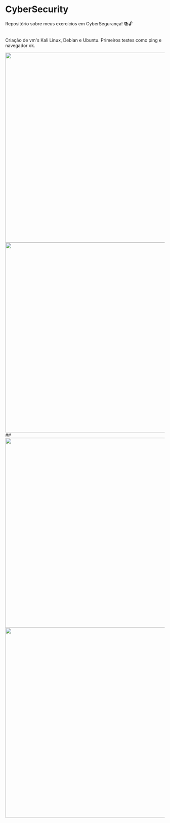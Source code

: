 # CyberSecurity

Repositório sobre meus exercícios em CyberSegurança! 📚🔓
##
Criação de vm's Kali Linux, Debian e Ubuntu.
Primeiros testes como ping e navegador ok.

<div>
  <img src=https://user-images.githubusercontent.com/61276577/185271721-2397e549-574f-4ddc-9307-8b33e8c21c96.JPG width= "600px" /> 
</div>

<div>
  <img src=https://user-images.githubusercontent.com/61276577/185271718-d6cce66a-93c9-4f1d-8087-85669bde1677.JPG width= "600px" /> 
</div>
##
<div>
  <img src=https://user-images.githubusercontent.com/61276577/185272596-7d7df4e3-d2d8-438c-bfd1-9a8838cd5a10.JPG width= "600px" /> 
</div>

<div>
  <img src=https://user-images.githubusercontent.com/61276577/185272924-2b0d34cf-8ce3-4c52-9c1d-6811d91b4a4d.JPG width= "600px" /> 
</div>
